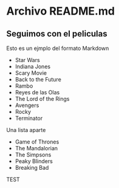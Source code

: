 # Archivo README.md

## Seguimos con el peliculas

Esto es un ejmplo del formato Markdown

* Star Wars
* Indiana Jones
* Scary Movie
* Back to the Future
* Rambo
* Reyes de las Olas
* The Lord of the Rings
* Avengers
* Rocky
* Terminator

Una lista aparte
* Game of Thrones
* The Mandalorian
* The Simpsons
* Peaky Blinders
* Breaking Bad

TEST
